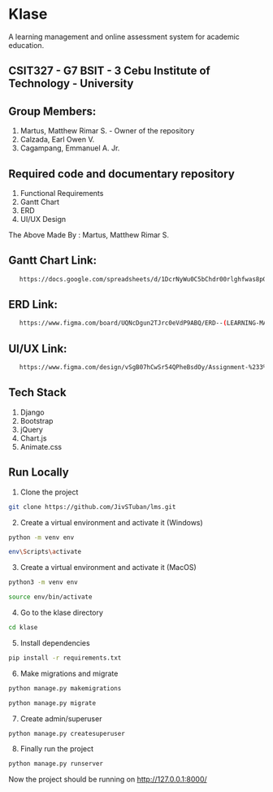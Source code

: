 # Klase
A learning management and online assessment system for academic education.

## CSIT327 - G7     BSIT - 3     Cebu Institute of Technology - University

## Group Members:
 1. Martus, Matthew Rimar S.  - Owner of the repository
 2. Calzada, Earl Owen V.
 3. Cagampang, Emmanuel A. Jr.

## Required code and documentary repository
 1. Functional Requirements
 2. Gantt Chart
 3. ERD
 4. UI/UX Design

The Above Made By : Martus, Matthew Rimar S.

## Gantt Chart Link:

```bash
   https://docs.google.com/spreadsheets/d/1DcrNyWu0C5bChdr00rlghfwas8pG24TgNMvCMtA2_tY/edit?gid=0#gid=0
```

## ERD Link:

```bash
   https://www.figma.com/board/UQNcDgun2TJrc0eVdP9ABQ/ERD--(LEARNING-MANAGEMENT-SYSTEM)?node-id=0-1&t=Ux4GpxGwlumqt3Dj-1
```

## UI/UX Link:

```bash
   https://www.figma.com/design/vSgB07hCwSr54QPheBsdOy/Assignment-%233%3A-System-UI%2FUX?node-id=0-1&t=61s05jexIn8YlwWF-1
```

## Tech Stack

1. Django
2. Bootstrap
3. jQuery
4. Chart.js
5. Animate.css

## Run Locally

1. Clone the project

```bash
git clone https://github.com/JivSTuban/lms.git
```

2. Create a virtual environment and activate it (Windows)

```bash
python -m venv env
```

```bash
env\Scripts\activate
```

3. Create a virtual environment and activate it (MacOS)

```bash
python3 -m venv env
```

```bash
source env/bin/activate
```

4. Go to the klase directory

```bash
cd klase
```

5. Install dependencies

```bash
pip install -r requirements.txt
```

6. Make migrations and migrate

```bash
python manage.py makemigrations
```

```bash
python manage.py migrate
```

7. Create admin/superuser

```bash
python manage.py createsuperuser
```

8. Finally run the project

```bash
python manage.py runserver
```

Now the project should be running on http://127.0.0.1:8000/
